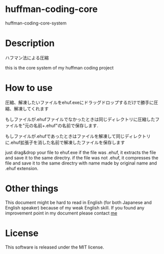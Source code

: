 # huffman-coding-core
huffman-coding-core-system

# Description
ハフマン法による圧縮

this is the core system of my huffman coding project

# How to use

圧縮、解凍したいファイルをehuf.exeにドラッグドロップするだけで勝手に圧縮、解凍してくれます

もしファイルが.ehufファイルでなかったときは同じディレクトリに圧縮したファイルを"元の名前+.ehuf"の名前で保存します.

もしファイルが.ehufであったときはファイルを解凍して同じディレクトリに.ehuf拡張子を消した名前で解凍したファイルを保存します

just drag&drop your file to ehuf.exe
if the file was .ehuf, it extracts the file and save it to the same directry.
if the file was not .ehuf, it compresses the file and save it to the same directry with name made by original name and .ehuf extension.

# Other things

This document might be hard to read in English (for both Japanese and English speaker) because of my weak English skill.
If you found any improvement point in my document please contact [me](https://twitter.com/erurami3250)

# License
This software is released under the MIT license.
